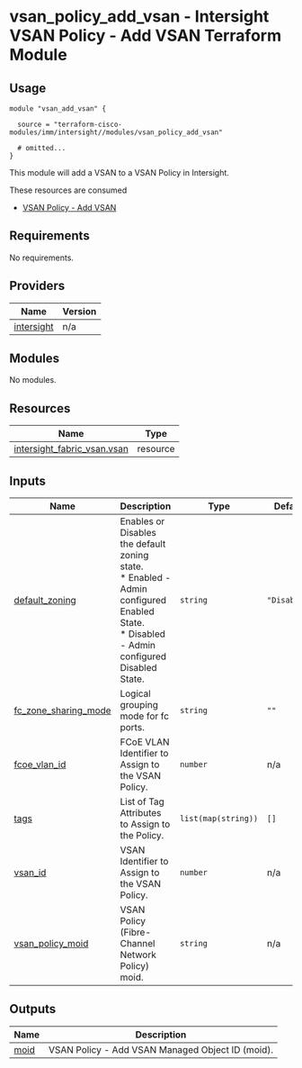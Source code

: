 # vsan_policy_add_vsan - Intersight VSAN Policy - Add VSAN Terraform Module

## Usage

```hcl
module "vsan_add_vsan" {

  source = "terraform-cisco-modules/imm/intersight//modules/vsan_policy_add_vsan"

  # omitted...
}
```

This module will add a VSAN to a VSAN Policy in Intersight.  

These resources are consumed

* [VSAN Policy - Add VSAN](https://registry.terraform.io/providers/CiscoDevNet/intersight/latest/docs/resources/fabric_vsan)

<!-- BEGINNING OF PRE-COMMIT-TERRAFORM DOCS HOOK -->
## Requirements

No requirements.

## Providers

| Name | Version |
|------|---------|
| <a name="provider_intersight"></a> [intersight](#provider\_intersight) | n/a |

## Modules

No modules.

## Resources

| Name | Type |
|------|------|
| [intersight_fabric_vsan.vsan](https://registry.terraform.io/providers/CiscoDevNet/intersight/latest/docs/resources/fabric_vsan) | resource |

## Inputs

| Name | Description | Type | Default | Required |
|------|-------------|------|---------|:--------:|
| <a name="input_default_zoning"></a> [default\_zoning](#input\_default\_zoning) | Enables or Disables the default zoning state.<br>* Enabled - Admin configured Enabled State.<br>* Disabled - Admin configured Disabled State. | `string` | `"Disabled"` | no |
| <a name="input_fc_zone_sharing_mode"></a> [fc\_zone\_sharing\_mode](#input\_fc\_zone\_sharing\_mode) | Logical grouping mode for fc ports. | `string` | `""` | no |
| <a name="input_fcoe_vlan_id"></a> [fcoe\_vlan\_id](#input\_fcoe\_vlan\_id) | FCoE VLAN Identifier to Assign to the VSAN Policy. | `number` | n/a | yes |
| <a name="input_tags"></a> [tags](#input\_tags) | List of Tag Attributes to Assign to the Policy. | `list(map(string))` | `[]` | no |
| <a name="input_vsan_id"></a> [vsan\_id](#input\_vsan\_id) | VSAN Identifier to Assign to the VSAN Policy. | `number` | n/a | yes |
| <a name="input_vsan_policy_moid"></a> [vsan\_policy\_moid](#input\_vsan\_policy\_moid) | VSAN Policy (Fibre-Channel Network Policy) moid. | `string` | n/a | yes |

## Outputs

| Name | Description |
|------|-------------|
| <a name="output_moid"></a> [moid](#output\_moid) | VSAN Policy - Add VSAN Managed Object ID (moid). |
<!-- END OF PRE-COMMIT-TERRAFORM DOCS HOOK -->
